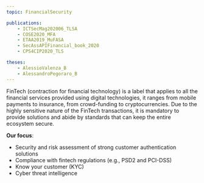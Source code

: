 ```yaml
---
topic: FinancialSecurity

publications:
    - ICTSecMag202006_TLSA
    - COSE2020_MFA
    - ETAA2019_MuFASA
    - SecAssAPIFinancial_book_2020
    - CPS4CIP2020_TLS

theses: 
    - AlessioValenza_B
    - AlessandroPegoraro_B
---
```


FinTech (contraction for financial technology) is a label that applies to all the financial services provided using digital technologies, it ranges from mobile payments to insurance, from crowd-funding to cryptocurrencies. Due to the highly sensitive nature of the FinTech transactions, it is mandatory to provide solutions and abide by standards that can keep the entire ecosystem secure.

**Our focus**:
- Security and risk assessment of strong customer authentication solutions
- Compliance with fintech regulations (e.g., PSD2 and PCI-DSS)
- Know your customer (KYC)
- Cyber threat intelligence

